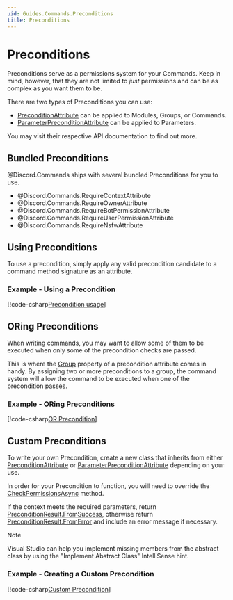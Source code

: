 ```yaml
---
uid: Guides.Commands.Preconditions
title: Preconditions
---
```


# Preconditions

Preconditions serve as a permissions system for your Commands. Keep in
mind, however, that they are not limited to _just_ permissions and can
be as complex as you want them to be.

There are two types of Preconditions you can use:

* [PreconditionAttribute] can be applied to Modules, Groups, or Commands.
* [ParameterPreconditionAttribute] can be applied to Parameters.

You may visit their respective API documentation to find out more.

[PreconditionAttribute]: xref:Discord.Commands.PreconditionAttribute
[ParameterPreconditionAttribute]: xref:Discord.Commands.ParameterPreconditionAttribute

## Bundled Preconditions

@Discord.Commands ships with several bundled Preconditions for you
to use.

* @Discord.Commands.RequireContextAttribute
* @Discord.Commands.RequireOwnerAttribute
* @Discord.Commands.RequireBotPermissionAttribute
* @Discord.Commands.RequireUserPermissionAttribute
* @Discord.Commands.RequireNsfwAttribute

## Using Preconditions

To use a precondition, simply apply any valid precondition candidate to
a command method signature as an attribute.

### Example - Using a Precondition

[!code-csharp[Precondition usage](samples/preconditions/precondition_usage.cs)]

## ORing Preconditions

When writing commands, you may want to allow some of them to be
executed when only some of the precondition checks are passed.

This is where the [Group] property of a precondition attribute comes in
handy. By assigning two or more preconditions to a group, the command
system will allow the command to be executed when one of the
precondition passes.

### Example - ORing Preconditions

[!code-csharp[OR Precondition](samples/preconditions/group_precondition.cs)]

[Group]: xref:Discord.Commands.PreconditionAttribute.Group

## Custom Preconditions

To write your own Precondition, create a new class that inherits from
either [PreconditionAttribute] or [ParameterPreconditionAttribute]
depending on your use.

In order for your Precondition to function, you will need to override
the [CheckPermissionsAsync] method.

If the context meets the required parameters, return
[PreconditionResult.FromSuccess], otherwise return
[PreconditionResult.FromError] and include an error message if
necessary.

> [!NOTE]
> Visual Studio can help you implement missing members
> from the abstract class by using the "Implement Abstract Class"
> IntelliSense hint.

### Example - Creating a Custom Precondition

[!code-csharp[Custom Precondition](samples/preconditions/require_role.cs)]

[CheckPermissionsAsync]: xref:Discord.Commands.PreconditionAttribute.CheckPermissionsAsync*
[PreconditionResult.FromSuccess]: xref:Discord.Commands.PreconditionResult.FromSuccess*
[PreconditionResult.FromError]: xref:Discord.Commands.PreconditionResult.FromError*
